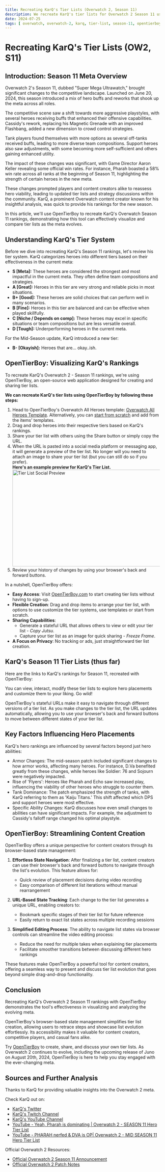 ```yaml
---
title: Recreating KarQ's Tier Lists (Overwatch 2, Season 11)
description: We recreate KarQ's tier lists for Overwatch 2 Season 11 using OpenTierBoy, showcasing how OpenTierBoy's strengths offer a unique tier list ranking experience.
date: 2024-07-25
tags: [ overwatch, overwatch-2, karq, tier-list, season-11, opentierboy, meta, competitive, tier-maker, heroes, juno ]
---
```


# Recreating KarQ's Tier Lists (OW2, S11)

## Introduction: Season 11 Meta Overview

Overwatch 2's Season 11, dubbed "Super Mega Ultrawatch," brought significant changes to the competitive landscape.
Launched on June 20, 2024, this season introduced a mix of hero buffs and reworks that shook up the meta across all
roles.

The competitive scene saw a shift towards more aggressive playstyles, with several heroes receiving buffs that enhanced
their offensive capabilities. Cassidy's rework, replacing his Magnetic Grenade with an improved Flashbang, added a new
dimension to crowd control strategies.

Tank players found themselves with more options as several off-tanks received buffs, leading to more diverse team
compositions. Support heroes also saw adjustments, with some becoming more self-sufficient and others gaining enhanced
utility.

The impact of these changes was significant, with Game Director Aaron Keller revealing some official win rates. For
instance, Pharah boasted a 58% win rate across all ranks at the beginning of Season 11, highlighting the strength of
certain heroes in the new meta.

These changes prompted players and content creators alike to reassess hero viability, leading to updated tier lists and
strategy discussions within the community. KarQ, a prominent Overwatch content creator known for his insightful
analysis, was quick to provide his rankings for the new season.

In this article, we'll use OpenTierBoy to recreate KarQ's Overwatch Season 11 rankings, demonstrating how this tool can
effectively visualize and compare tier lists as the meta evolves.

## Understanding KarQ's Tier System

Before we dive into recreating KarQ's Season 11 rankings, let's review his tier system. KarQ categorizes heroes into
different tiers based on their effectiveness in the current meta:

- **S [Meta]:** These heroes are considered the strongest and most impactful in the current meta. They often define team
  compositions and strategies.
- **A [Great]:** Heroes in this tier are very strong and reliable picks in most situations.
- **B+ [Good]:** These heroes are solid choices that can perform well in many scenarios.
- **B [Fine]:** Heroes in this tier are balanced and can be effective when played skillfully.
- **C [Niche / Depends on comp]:** These heroes may excel in specific situations or team compositions but are less
  versatile overall.
- **D [Tough]:** Underperforming heroes in the current meta.

For the Mid-Season update, KarQ introduced a new tier:

- **B- [Okayish]:** Heroes that are... okay..ish.

## OpenTierBoy: Visualizing KarQ's Rankings

To recreate KarQ's Overwatch 2 - Season 11 rankings, we're using OpenTierBoy, an open-source web application designed
for creating and sharing tier lists.

**We can recreate KarQ's tier lists using OpenTierBoy by following these steps:**

1. Head to OpenTierBoy's Overwatch All Heroes
   template: [Overwatch All Heroes Template](https://www.opentierboy.com/rank/overwatch/h-all). Alternatively, you
   can [start from scratch](https://www.opentierboy.com/rank) and add from the items' templates.
2. Drag and drop heroes into their respective tiers based on KarQ's rankings.
3. Share your tier list with others using the Share button or simply copy the URL.
4. When the URL is pasted into a social media platform or messaging app, it will generate a preview of the tier list. No
   longer will you need to attach an image to share your tier list (but you can still do so if you
   prefer). <br /> **Here's an example preview for KarQ's Tier
   List.** <img src="/blog/og-karq-s11-mid.webp" width="600" height="315" alt="Tier List Social Preview" />
5. Review your history of changes by using your browser's back and forward buttons.

In a nutshell, OpenTierBoy offers:

- **Easy Access**: Visit [OpenTierBoy.com](https://www.opentierboy.com) to start creating tier lists without having to
  sign-up.
- **Flexible Creation**: Drag and drop items to arrange your tier list, with options to use customize the tier systems,
  use templates or start from scratch.
- **Sharing Capabilities**:
    - Generate a stateful URL that allows others to view or edit your tier list -  _Copy Jutsu_.
    - Capture your tier list as an image for quick sharing - _Freeze Frame_.
- **A Focus on Privacy**: No tracking or ads, just straightforward tier list creation.

## KarQ's Season 11 Tier Lists (thus far)

Here are the links to KarQ's rankings for Season 11, recreated with OpenTierBoy:
<TierListItem
title="[OW2] KarQ's Rankings for Season 11 - First Patch"
url="https://www.opentierboy.com/rank/overwatch/h-all?state=N4IgLglgpgTgziAXAbVBJ5owLQIDQgB2GAygATICyUYAhgLogFhKojqLsC2tA5lNgD2AN1gB3WmADGAC2xcpMAHRioAIwAOTEFIwBhWnDgQAJgE8QAXzxoMEHvyGiYE6XKiyV6rQV2cAorKCVjbsdg4CIuKSstgaMrRemtp+IAAKCTC0MiG2nPZ8kc6usRAANmVJPjoYAJIVtDDolvTWeZiw2LTaxJwAghQA4jBQkozMrO0FjlEuMXI8AK5VKRiUtIu83W1h+RFO0W64ELwrvqQnPLm73IUHc0diEIRnNZwA6s9wYILEOxy3GbFeZdOAyV6pPpgqDXAHTIqHWJgLIQjAAFSyUlgsPCd1mJTktEIiVUyXO-WJOL2eOBRwA1hBlKTqqkANKMiB04Itf4YSCdNQ9DAAIQA1ENBIITONwJMbvD7gTsGpaJVmasPiMpAzCLwyMLVWUqYCEQ9YqIXurySAAGpQQhgRYjY0K-EglUaVGcA0aSDfGG86lAxFyMqLKRekAAGXDEG5rVCAP5OCMQu9FAAYs8oDKWCgpvs3UcTMISd4NSAACJKG3bRO44NmuQAKwAjpby9aAFKLQh02BkACKiyg9pdhdpsSyXEjACVaDwwMi6wWaSHsCMIHOoM9MiYWIGTYqQTJBKcrW8QLPBLQTKfeOO103sPwO2TL4N7c3mvWg6alVwO6RtQP6ro2SpwAA7AAbJGJCCGUJhYIgZAwY+4EgnAggzheqTwVwahZOh-6YWYOGdpeJBkYBy7EceRw-GokZooIMBqM2ABvMB-L+R5FrEYgmGIkafCYghiDw-YwHR-FyIR54UakwpNLwEBLgGvGupOciqGW76pFGEAAGZQLpzgydp8iCFuuFrNZRE8rxvZSJIUC8KxEAAF5QCYaYgHoFAAHIQLIUBkAA9GQlZQBo9omHAZC-GQUjYRouZynCE7riYRlwJGlaSlwRkQN8Fnrp5jSRgAWo0ZgrvKWXPiqeW2d6hiQL8ZXPgkb4shgAASRKedymmNUqWRgJGPZ9hNXXjaM260LF0mHlp65Yc2cGCM2ghOjxYEkUcgFMopaywFIFirWNILeb1FZVfadVLtsCbtMm2C6AQvRVhQLGbDI6X5g1T5Kh5kYAPJNHAL2Hu9vlfRgGbaHmyCvTc71GX5yOsK09DMGpZQwpwyDg+8ABM9BkKyjSDgA5Al859s8vAJUZrFkCQoxYYQZAAIy82Q2BkFm8BgGQaTzFYQA"
imageSrc="/blog/og-karq-s11-start.webp"
/>

<TierListItem
title="[OW2] KarQ's Rankings for Season 11 - Mid-Season"
url="https://www.opentierboy.com/rank/overwatch/h-all?state=N4IgLglgpgTgziAXAbVBJ5owLQIDQgB2GAygATICyUYAhgLogFhKojqLsC2tA5lNgD2AN1gB3WmADGAC2wATYbQB0YqACMADkxBSMAEWUA1WiAC+eNBgg9+Q0TAnS5UWao3aCezgFFZg80t2a1sBEXFJWWxaQhU1LR1vEABBWPN6CytOSFhonWJOZIoAcRgoSUZmVizuPjCHJyiYWi53BK8MACUWyTBmwJqbOvsI51wIXjbPXVIJngHgziG7cMdIuTEIQinEjAB1LbgwQWJMxdqVhvXouBkdjsLbqAWOC-rRqL64j13OABVmlJYC8QsNVo05OpaJp7jNOAAhaGQI7PM6vZbvNZjCAAGxxsKSAEk8bQYOgzBkgq8cjh1PkMPCANQlQSCeSVcDVc4YkZYppQCAEroCwgyUnyFho0GXD6Q2j4+LTJJ7MpSADWW14ZEReJBS1CvIh2C4UhgQs4AGFaHA4BB5ABPPVvQ3XLgC80gajkqnSzFGzRij0ABTFzRkTp54Ou6hgk0VvxA8LJvAgYDAqJ9+rBVzGGrN8YeIAA0hAyWqAlKszK+XIcQBXKQegAyDYgFcpNRpuHwRAZFAAYlsoByWChBgao2MAFYAR22BbhIAAUnXCGrYGQAIp1qBQU6Z52TqJwQStBdJEinmOmSuHnPH+1nn6FkiPt1fCMT+9yY7qD1-QQYHUKcADeYH3cds1lbBRHnZ9FyMPcwDrMpPygmtsDEeQxA9A55EEMQeHXGA0OrI0uEEQVzwwShKP6Clby7eR6QRbAKAAeTVWh7QgW4Ry5dEv2g+QADM4A9fRWS4ETeMlA9I2-bAAC9SQ9AAtUl7RveShIwtRvnaRcmwgESoH0hxSL9a4lL3dS9y0tMbw7c5VykSQoF4QCIBs5iCAKEALQoAA5CBZCgMgAHoyH0KBND3eQ4DIE4yCkU9NH4sduV08jaDrD1KFy3htMgsjrhkQQ43gpJOkEWh5HK3hLJdMYoXE6iEWtSATiao85H4ODDKSYo9ynb0SqssYxQGpUMAACRiJSKx09CjTKAyZs4TpyjikjbwU6C4AAdgANg9S8cXkLBEDIE6esUt18yqmjYCkR0GIPLs9D8gwKAAuteBkDK2EElbri8j12LJOBiqy0GxmaMAPRXNcEbug7BCnM6McEFDTmc6ksGwESWJAHRR2QDJ6GYVMcWeThkHYvYACZ6DIItSU3AByRLujXTVEpEwCyBIcoT0IMgAEYJbINiyEoO1sBF61urMIA"
imageSrc="/blog/og-karq-s11-mid.webp"
/>

You can view, interact, modify these tier lists to explore hero placements and customize them to your liking. Go wild!

OpenTierBoy's stateful URLs make it easy to navigate through different versions of a tier list. As you make changes to
the tier list, the URL updates automatically, allowing you to use your browser's back and forward buttons to move
between different states of your tier list.

## Key Factors Influencing Hero Placements

KarQ's hero rankings are influenced by several factors beyond just hero abilities:

- Armor Changes: The mid-season patch included significant changes to how armor works, affecting many heroes. For
  instance, D.Va benefited greatly from these changes, while heroes like Soldier: 76 and Sojourn were negatively
  impacted.
- Rise of 'Flyers': Heroes like Pharah and Echo saw increased play, influencing the viability of other heroes who
  struggle to counter them.
- Tank Dominance: The patch emphasized the strength of tanks, with KarQ referring to them as 'Kaiju Titans.' This shift
  affected which DPS and support heroes were most effective.
- Specific Ability Changes: KarQ discusses how even small changes to abilities can have significant impacts. For
  example, the adjustment to Cassidy's falloff range changed his optimal playstyle.

## OpenTierBoy: Streamlining Content Creation

OpenTierBoy offers a unique perspective for content creators through its browser-based state management:

1. **Effortless State Navigation**: After finalizing a tier list, content creators can use their browser's back and
   forward buttons to navigate through the list's evolution. This feature allows for:
    - Quick review of placement decisions during video recording
    - Easy comparison of different list iterations without manual rearrangement

2. **URL-Based State Tracking**: Each change to the tier list generates a unique URL, enabling creators to:
    - Bookmark specific stages of their tier list for future reference
    - Easily return to exact list states across multiple recording sessions

3. **Simplified Editing Process**: The ability to navigate list states via browser controls can streamline the video
   editing process:
    - Reduce the need for multiple takes when explaining tier placements
    - Facilitate smoother transitions between discussing different hero rankings

These features make OpenTierBoy a powerful tool for content creators, offering a seamless way to present and discuss
tier list evolution that goes beyond simple drag-and-drop functionality.

## Conclusion

Recreating KarQ's Overwatch 2 Season 11 rankings with OpenTierBoy demonstrates the tool's effectiveness in visualizing
and analyzing the evolving meta.

OpenTierBoy's browser-based state management simplifies tier list creation, allowing users to retrace steps and showcase
list evolution effortlessly. Its accessibility makes it valuable for content creators, competitive players, and casual
fans alike.

Try [OpenTierBoy](https://www.opentierboy.com) to create, share, and discuss your own tier lists. As Overwatch 2
continues to evolve, including the upcoming release of Juno on August 20th, 2024, OpenTierBoy is here to help you stay
engaged with the ever-changing meta.

## Sources and Further Analysis

Thanks to KarQ for providing valuable insights into the Overwatch 2 meta.

Check KarQ out on:

- [KarQ's Twitter](https://twitter.com/KarQGames)
- [KarQ's Twitch Channel](https://www.twitch.tv/KarQ)
- [KarQ's YouTube Channel](https://www.youtube.com/@KarQ)
- [YouTube - Yeah, Pharah is dominating | Overwatch 2 - SEASON 11 Hero Tier List](https://www.youtube.com/watch?v=-GPw5Ntwkt8)
- [YouTube - PHARAH nerfed & DVA is OP| Overwatch 2 - MID SEASON 11 Hero Tier List](https://www.youtube.com/watch?v=iZ5mBDcZ5AY)

Official Overwatch 2 Resources:

- [Official Overwatch 2 Season 11 Announcement](https://overwatch.blizzard.com/en-us/news/24104272/when-the-forces-of-evil-rise-season-11-super-mega-ultrawatch-is-here/)
- [Official Overwatch 2 Patch Notes](https://overwatch.blizzard.com/en-us/news/patch-notes/)
